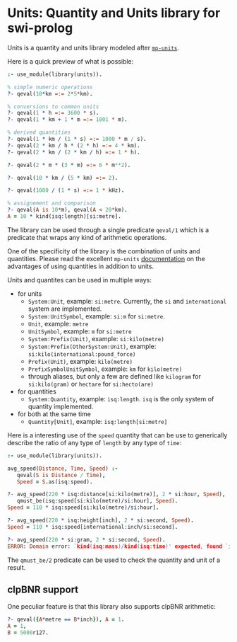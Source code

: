 # Units: Quantity and Units library for swi-prolog

Units is a quantity and units library modeled after [`mp-units`](https://mpusz.github.io/mp-units/latest/).

Here is a quick preview of what is possible:

```prolog
:- use_module(library(units)).

% simple numeric operations
?- qeval(10*km =:= 2*5*km).

% conversions to common units
?- qeval(1 * h =:= 3600 * s).
?- qeval(1 * km + 1 * m =:= 1001 * m).

% derived quantities
?- qeval(1 * km / (1 * s) =:= 1000 * m / s).
?- qeval(2 * km / h * (2 * h) =:= 4 * km).
?- qeval(2 * km / (2 * km / h) =:= 1 * h).

?- qeval(2 * m * (3 * m) =:= 6 * m**2).

?- qeval(10 * km / (5 * km) =:= 2).

?- qeval(1000 / (1 * s) =:= 1 * kHz).

% assignement and comparison 
?- qeval(A is 10*m), qeval(A < 20*km).
A = 10 * kind(isq:length)[si:metre].
```

The library can be used through a single predicate `qeval/1` which is a predicate that wraps any kind of arithmetic operations.

One of the specificity of the library is the combination of units and quantities.
Please read the excellent `mp-units` [documentation](https://mpusz.github.io/mp-units/latest/users_guide/framework_basics/systems_of_quantities/) on the advantages of using quantities in addition to units.

Units and quantites can be used in multiple ways:

* for units
    * `System:Unit`, example: `si:metre`. Currently, the `si` and `international` system are implemented.
    * `System:UnitSymbol`, example: `si:m` for `si:metre`.
    * `Unit`, example: `metre`
    * `UnitSymbol`, example: `m` for `si:metre`
    * `System:Prefix(Unit)`, example: `si:kilo(metre)`
    * `System:Prefix(OtherSystem:Unit)`, example: `si:kilo(international:pound_force)`
    * `Prefix(Unit)`, example: `kilo(metre)`
    * `PrefixSymbolUnitSymbol`, example: `km` for `kilo(metre)`
    * through aliases, but only a few are defined like `kilogram` for `si:kilo(gram)` or `hectare` for `si:hecto(are)`
* for quantities
    * `System:Quantity`, example: `isq:length`. `isq` is the only system of quantity implemented.
* for both at the same time
    * `Quantity[Unit]`, example: `isq:length[si:metre]`

Here is a interesting use of the `speed` quantity that can be use to generically describe the ratio of any type of `length` by any type of `time`:

```prolog
:- use_module(library(units)).

avg_speed(Distance, Time, Speed) :-
   qeval(S is Distance / Time),
   Speed = S.as(isq:speed).

?- avg_speed(220 * isq:distance[si:kilo(metre)], 2 * si:hour, Speed),
   qmust_be(isq:speed[si:kilo(metre)/si:hour], Speed).
Speed = 110 * isq:speed[si:kilo(metre)/si:hour].

?- avg_speed(220 * isq:height[inch], 2 * si:second, Speed).
Speed = 110 * isq:speed[international:inch/si:second].

?- avg_speed(220 * si:gram, 2 * si:second, Speed).
ERROR: Domain error: `kind(isq:mass)/kind(isq:time)' expected, found `isq:speed'
```

The `qmust_be/2` predicate can be used to check the quantity and unit of a result.

## clpBNR support

One peculiar feature is that this library also supports clpBNR arithmetic:

```prolog
?- qeval({A*metre == B*inch}), A = 1.
A = 1,
B = 5000r127.
```
